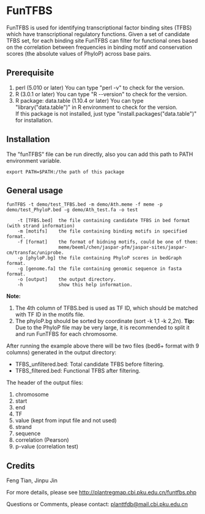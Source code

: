 # FunTFBS
FunTFBS is used for identifying transcriptional factor binding sites (TFBS) which have transcriptional regulatory functions. Given a set of candidate TFBS set, for each binding site FunTFBS can filter for functional ones based on the correlation between frequencies in binding motif and conservation scores (the absolute values of PhyloP) across base pairs.

## Prerequisite
1. perl (5.010 or later)
   You can type "perl -v" to check for the version.
2. R (3.0.1 or later)
   You can type "R --version" to check for the version.
3. R package: data.table (1.10.4 or later)
   You can type "library("data.table")" in R environment to check for the version.  
   If this package is not installed, just type "install.packages("data.table")" for installation.

## Installation
The "funTFBS" file can be run directly, also you can add this path to PATH environment variable.

`export PATH=$PATH:/the path of this package`

## General usage
```
funTFBS -t demo/test_TFBS.bed -m demo/Ath.meme -f meme -p demo/test_PhyloP.bed -g demo/Ath_test.fa -o test

	-t [TFBS.bed]  the file containing candidate TFBS in bed format (with strand information)
	-m [motifs]    the file containing binding motifs in specified format.
	-f [format]    the format of bidning motifs, could be one of them:
	               meme/beeml/chen/jaspar-pfm/jaspar-sites/jaspar-cm/transfac/uniprobe.
	-p [phyloP.bg] the file containing PhyloP scores in bedGraph format.
	-g [genome.fa] the file containing genomic sequence in fasta format.
	-o [output]    the output directory.
	-h             show this help information.
```
**Note:**
1) The 4th column of TFBS.bed is used as TF ID, which should be matched with TF ID in the motifs file.
2) The phyloP.bg should be sorted by coordinate (sort -k 1,1 -k 2,2n).
**Tip:**
Due to the PhyloP file may be very large, it is recommended to split it and run FunTFBS for each chromosome.

After running the example above there will be two files (bed6+ format with 9 columns) generated in the output directory:

- TFBS_unfiltered.bed: Total candidate TFBS before filtering.  
- TFBS_filtered.bed: Functional TFBS after filtering.

The header of the output files:

1. chromosome
2. start
3. end
4. TF
5. value (kept from input file and not used)
6. strand
7. sequence
8. correlation (Pearson)
9. p-value (correlation test)

## Credits
Feng Tian, Jinpu Jin

For more details, please see http://plantregmap.cbi.pku.edu.cn/funtfbs.php

Questions or Comments, please contact: planttfdb@mail.cbi.pku.edu.cn

